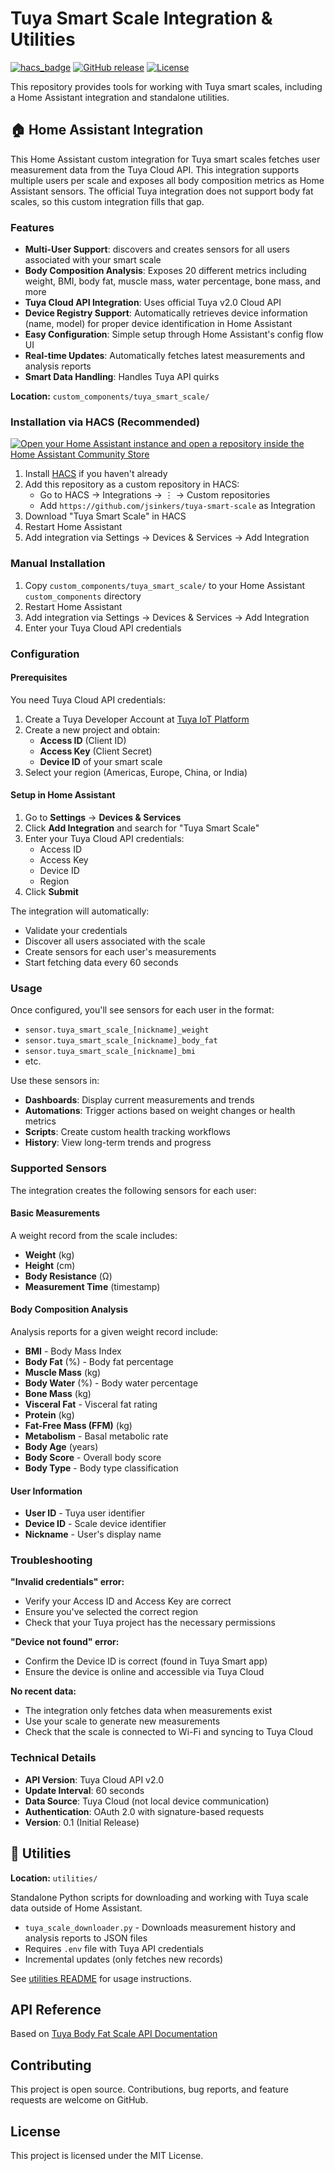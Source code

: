 # Tuya Smart Scale Integration & Utilities

[![hacs_badge](https://img.shields.io/badge/HACS-Custom-orange.svg)](https://github.com/custom-components/hacs)
[![GitHub release](https://img.shields.io/github/release/jsinkers/tuya-smart-scale.svg)](https://github.com/jsinkers/tuya-smart-scale/releases/)
[![License](https://img.shields.io/badge/license-MIT-green.svg)](LICENSE)

This repository provides tools for working with Tuya smart scales, including a Home Assistant integration and standalone utilities.

## 🏠 Home Assistant Integration

This Home Assistant custom integration for Tuya smart scales fetches user measurement data from the Tuya Cloud API. This integration supports multiple users per scale and exposes all body composition metrics as Home Assistant sensors. The official Tuya integration does not support body fat scales, so this custom integration fills that gap.

### Features

- **Multi-User Support**: discovers and creates sensors for all users associated with your smart scale
- **Body Composition Analysis**: Exposes 20 different metrics including weight, BMI, body fat, muscle mass, water percentage, bone mass, and more
- **Tuya Cloud API Integration**: Uses official Tuya v2.0 Cloud API 
- **Device Registry Support**: Automatically retrieves device information (name, model) for proper device identification in Home Assistant
- **Easy Configuration**: Simple setup through Home Assistant's config flow UI
- **Real-time Updates**: Automatically fetches latest measurements and analysis reports
- **Smart Data Handling**: Handles Tuya API quirks

**Location:** `custom_components/tuya_smart_scale/`

### Installation via HACS (Recommended)

[![Open your Home Assistant instance and open a repository inside the Home Assistant Community Store](https://my.home-assistant.io/badges/hacs_repository.svg)](https://my.home-assistant.io/redirect/hacs_repository/?owner=jsinkers&repository=tuya-smart-scale&category=integration)

1. Install [HACS](https://hacs.xyz/) if you haven't already
2. Add this repository as a custom repository in HACS:
   - Go to HACS → Integrations → ⋮ → Custom repositories
   - Add `https://github.com/jsinkers/tuya-smart-scale` as Integration
3. Download "Tuya Smart Scale" in HACS
4. Restart Home Assistant
5. Add integration via Settings → Devices & Services → Add Integration

### Manual Installation

1. Copy `custom_components/tuya_smart_scale/` to your Home Assistant `custom_components` directory
2. Restart Home Assistant
3. Add integration via Settings → Devices & Services → Add Integration
4. Enter your Tuya Cloud API credentials

### Configuration

#### Prerequisites

You need Tuya Cloud API credentials:

1. Create a Tuya Developer Account at [Tuya IoT Platform](https://iot.tuya.com/)
2. Create a new project and obtain:
   - **Access ID** (Client ID)
   - **Access Key** (Client Secret)
   - **Device ID** of your smart scale
3. Select your region (Americas, Europe, China, or India)

#### Setup in Home Assistant

1. Go to **Settings** → **Devices & Services**
2. Click **Add Integration** and search for "Tuya Smart Scale"
3. Enter your Tuya Cloud API credentials:
   - Access ID
   - Access Key  
   - Device ID
   - Region
4. Click **Submit**

The integration will automatically:
- Validate your credentials
- Discover all users associated with the scale
- Create sensors for each user's measurements
- Start fetching data every 60 seconds

### Usage

Once configured, you'll see sensors for each user in the format:
- `sensor.tuya_smart_scale_[nickname]_weight`
- `sensor.tuya_smart_scale_[nickname]_body_fat`
- `sensor.tuya_smart_scale_[nickname]_bmi`
- etc.

Use these sensors in:
- **Dashboards**: Display current measurements and trends
- **Automations**: Trigger actions based on weight changes or health metrics
- **Scripts**: Create custom health tracking workflows
- **History**: View long-term trends and progress

### Supported Sensors

The integration creates the following sensors for each user:

#### Basic Measurements

A weight record from the scale includes:
- **Weight** (kg) 
- **Height** (cm)
- **Body Resistance** (Ω)
- **Measurement Time** (timestamp)

#### Body Composition Analysis

Analysis reports for a given weight record include:
- **BMI** - Body Mass Index
- **Body Fat** (%) - Body fat percentage  
- **Muscle Mass** (kg)
- **Body Water** (%) - Body water percentage
- **Bone Mass** (kg)
- **Visceral Fat** - Visceral fat rating
- **Protein** (kg)
- **Fat-Free Mass (FFM)** (kg)
- **Metabolism** - Basal metabolic rate
- **Body Age** (years)
- **Body Score** - Overall body score
- **Body Type** - Body type classification

#### User Information

- **User ID** - Tuya user identifier
- **Device ID** - Scale device identifier
- **Nickname** - User's display name

### Troubleshooting

**"Invalid credentials" error:**
- Verify your Access ID and Access Key are correct
- Ensure you've selected the correct region
- Check that your Tuya project has the necessary permissions

**"Device not found" error:**
- Confirm the Device ID is correct (found in Tuya Smart app)
- Ensure the device is online and accessible via Tuya Cloud

**No recent data:**
- The integration only fetches data when measurements exist
- Use your scale to generate new measurements
- Check that the scale is connected to Wi-Fi and syncing to Tuya Cloud

### Technical Details

- **API Version**: Tuya Cloud API v2.0
- **Update Interval**: 60 seconds
- **Data Source**: Tuya Cloud (not local device communication)
- **Authentication**: OAuth 2.0 with signature-based requests
- **Version**: 0.1 (Initial Release)

## 🔧 Utilities

**Location:** `utilities/`

Standalone Python scripts for downloading and working with Tuya scale data outside of Home Assistant.

- `tuya_scale_downloader.py` - Downloads measurement history and analysis reports to JSON files
- Requires `.env` file with Tuya API credentials
- Incremental updates (only fetches new records)

See [utilities README](utilities/README.md) for usage instructions.

## API Reference

Based on [Tuya Body Fat Scale API Documentation](https://developer.tuya.com/en/docs/cloud/body-fat-scale?id=K9jgsgbn2mxcl)

## Contributing

This project is open source. Contributions, bug reports, and feature requests are welcome on GitHub.

## License

This project is licensed under the MIT License.